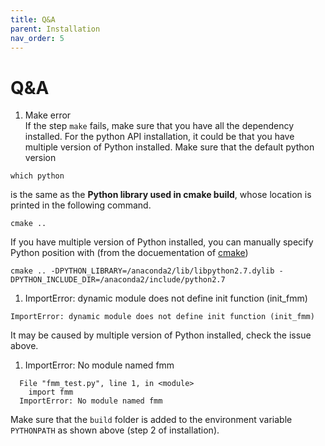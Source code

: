 ```yaml
---
title: Q&A
parent: Installation
nav_order: 5
---
```


# Q&A

1. Make error  
If the step `make` fails, make sure that you have all the dependency installed.
For the python API installation, it could be that you have multiple version of Python
installed. Make sure that the default python version
```
which python
```
is the same as the **Python library used in cmake build**, whose location is printed in
the following command.
```
cmake ..  
```
If you have multiple version of Python installed, you can manually specify Python position
with (from the docuementation of [cmake](https://cmake.org/cmake/help/v3.0/module/FindPythonLibs.html))

```
cmake .. -DPYTHON_LIBRARY=/anaconda2/lib/libpython2.7.dylib -DPYTHON_INCLUDE_DIR=/anaconda2/include/python2.7
```
1. ImportError: dynamic module does not define init function (init_fmm)
```
ImportError: dynamic module does not define init function (init_fmm)
```
It may be caused by multiple version of Python installed, check the issue above.
1. ImportError: No module named fmm  
```
  File "fmm_test.py", line 1, in <module>
    import fmm
  ImportError: No module named fmm
```
Make sure that the `build` folder is added to the environment variable `PYTHONPATH` as shown above (step 2 of installation).

